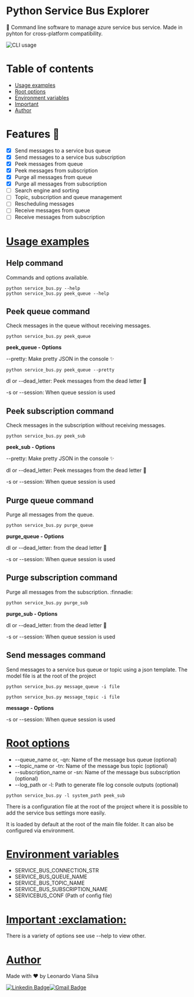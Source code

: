 # Python Service Bus Explorer

🚀 Command line software to manage azure service bus service. Made in pyhton for cross-platform compatibility.

![CLI usage](https://user-images.githubusercontent.com/3792091/117333961-dac6da00-ae6f-11eb-8bb6-44ad8cf55431.png)

# Table of contents

<!--ts-->
   * [Usage examples](#usage-examples)
   * [Root options](#root-options) 
   * [Environment variables](#environment-variables)
   * [Important](#important)
   * [Author](#author)
<!--te-->

# Features :running:

- [x] Send messages to a service bus queue
- [x] Send messages to a service bus subscription
- [x] Peek messages from queue
- [x] Peek messages from subscription
- [x] Purge all messages from queue
- [x] Purge all messages from subscription
- [ ] Search engine and sorting
- [ ] Topic, subscription and queue management
- [ ] Rescheduling messages
- [ ] Receive messages from queue
- [ ] Receive messages from subscription

<h1><a href="#usage-examples">Usage examples</a></h1>

## Help command

Commands and options available.

```console
python service_bus.py --help  
python service_bus.py peek_queue --help 
```

## Peek queue command

Check messages in the queue without receiving messages.

```console
python service_bus.py peek_queue
```

**peek_queue - Options**

--pretty: Make pretty JSON in the console :sparkles:

```console
python service_bus.py peek_queue --pretty
```

dl or --dead_letter:  Peek messages from the dead letter :ghost:

-s or --session: When queue session is used

## Peek subscription command

Check messages in the subscription without receiving messages.

```console
python service_bus.py peek_sub
```
**peek_sub - Options**

--pretty: Make pretty JSON in the console :sparkles:

dl or --dead_letter:  Peek messages from the dead letter :ghost:

-s or --session: When queue session is used

## Purge queue command 

Purge all messages from the queue.

```console
python service_bus.py purge_queue
```

**purge_queue - Options**

dl or --dead_letter:  from the dead letter :ghost:

-s or --session: When queue session is used

## Purge subscription command

Purge all messages from the subscription. :finnadie:

```console
python service_bus.py purge_sub
```

**purge_sub - Options**

dl or --dead_letter:  from the dead letter :ghost:

-s or --session: When queue session is used

## Send messages command

Send messages to a service bus queue or topic using a json template. The model file is at the root of the project

```console
python service_bus.py message_queue -i file
```

```console
python service_bus.py message_topic -i file
```
**message - Options**

-s or --session: When queue session is used

<h1><a href="#root-options">Root options</a></h1>

- --queue_name or, -qn: Name of the message bus queue (optional)
- --topic_name or -tn: Name of the message bus topic (optional)
- --subscription_name or -sn: Name of the message bus subscription (optional)
- --log_path or -l: Path to generate file log console outputs (optional)

```console
python service_bus.py -l system_path peek_sub
```

There is a configuration file at the root of the project where it is possible to add the service 
bus settings more easily. 

It is loaded by default at the root of the main file folder. It can also be configured via environment.

<h1><a href="#environment-variables">Environment variables</a></h1>

- SERVICE_BUS_CONNECTION_STR
- SERVICE_BUS_QUEUE_NAME
- SERVICE_BUS_TOPIC_NAME
- SERVICE_BUS_SUBSCRIPTION_NAME
- SERVICEBUS_CONF (Path of config file)

<h1><a href="#important">Important :exclamation:</a></h1>

There is a variety of options see use --help to view other.

<h1><a href="#author">Author</a></h1>

Made with ❤️ by Leonardo Viana Silva

[![Linkedin Badge](https://img.shields.io/badge/-Leonardo-blue?style=flat-square&logo=Linkedin&logoColor=white&link=https://www.linkedin.com/in/leonardo-viana-silva/)](https://www.linkedin.com/in/leonardo-viana-silva/)[![Gmail Badge](https://img.shields.io/badge/-leonardovsilva@gmail.com-c14438?style=flat-square&logo=Gmail&logoColor=white&link=mailto:leonardovsilva@gmail.com)](mailto:leonardovsilva@gmail.com)
